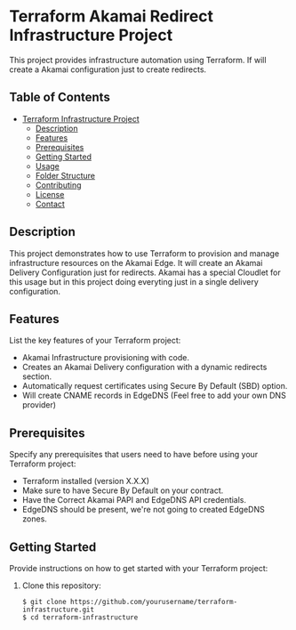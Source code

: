 # Terraform Akamai Redirect Infrastructure Project

This project provides infrastructure automation using Terraform.
If will create a Akamai configuration just to create redirects.

## Table of Contents

- [Terraform Infrastructure Project](#terraform-infrastructure-project)
  - [Description](#description)
  - [Features](#features)
  - [Prerequisites](#prerequisites)
  - [Getting Started](#getting-started)
  - [Usage](#usage)
  - [Folder Structure](#folder-structure)
  - [Contributing](#contributing)
  - [License](#license)
  - [Contact](#contact)

## Description

This project demonstrates how to use Terraform to provision and manage infrastructure resources on the Akamai Edge. It will create an Akamai Delivery Configuration just for redirects. Akamai has a special Cloudlet for this usage but in this project doing everyting just in a single delivery configuration.

## Features

List the key features of your Terraform project:

- Akamai Infrastructure provisioning with code.
- Creates an Akamai Delivery configuration with a dynamic redirects section.
- Automatically request certificates using Secure By Default (SBD) option.
- Will create CNAME records in EdgeDNS (Feel free to add your own DNS provider)

## Prerequisites

Specify any prerequisites that users need to have before using your Terraform project:

- Terraform installed (version X.X.X)
- Make sure to have Secure By Default on your contract.
- Have the Correct Akamai PAPI and EdgeDNS API credentials.
- EdgeDNS should be present, we're not going to created EdgeDNS zones.

## Getting Started

Provide instructions on how to get started with your Terraform project:

1. Clone this repository:

   ```shell
   $ git clone https://github.com/yourusername/terraform-infrastructure.git
   $ cd terraform-infrastructure
